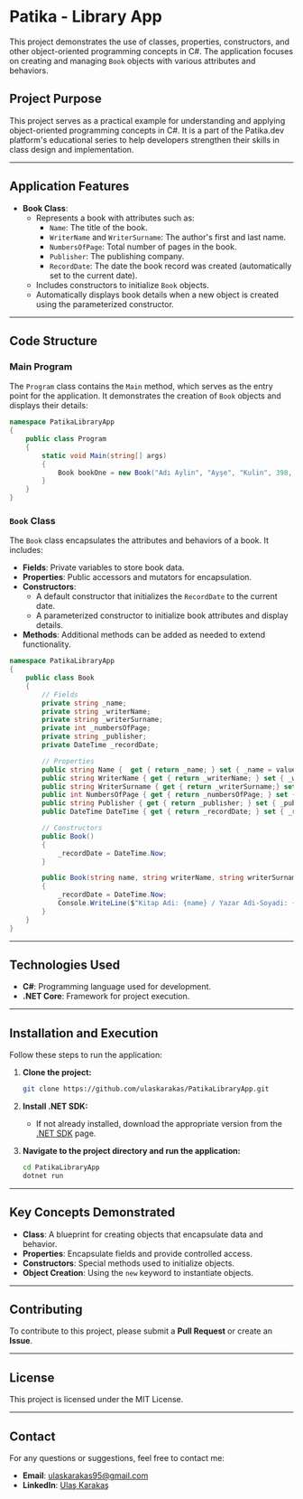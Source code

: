 # Patika - Library App

This project demonstrates the use of classes, properties, constructors, and other object-oriented programming concepts in C#. The application focuses on creating and managing `Book` objects with various attributes and behaviors.

## Project Purpose

This project serves as a practical example for understanding and applying object-oriented programming concepts in C#. It is a part of the Patika.dev platform's educational series to help developers strengthen their skills in class design and implementation.

---

## Application Features

- **Book Class**:
  - Represents a book with attributes such as:
    - `Name`: The title of the book.
    - `WriterName` and `WriterSurname`: The author's first and last name.
    - `NumbersOfPage`: Total number of pages in the book.
    - `Publisher`: The publishing company.
    - `RecordDate`: The date the book record was created (automatically set to the current date).
  - Includes constructors to initialize `Book` objects.
  - Automatically displays book details when a new object is created using the parameterized constructor.

---

## Code Structure

### Main Program

The `Program` class contains the `Main` method, which serves as the entry point for the application. It demonstrates the creation of `Book` objects and displays their details:

```csharp
namespace PatikaLibraryApp
{
    public class Program
    {
        static void Main(string[] args)
        {
            Book bookOne = new Book("Adı Aylin", "Ayşe", "Kulin", 398, "Remzi Kitabevi");
        }
    }
}
```

### `Book` Class

The `Book` class encapsulates the attributes and behaviors of a book. It includes:

- **Fields**: Private variables to store book data.
- **Properties**: Public accessors and mutators for encapsulation.
- **Constructors**:
  - A default constructor that initializes the `RecordDate` to the current date.
  - A parameterized constructor to initialize book attributes and display details.
- **Methods**: Additional methods can be added as needed to extend functionality.

```csharp
namespace PatikaLibraryApp
{
    public class Book
    {
        // Fields
        private string _name;
        private string _writerName;
        private string _writerSurname;
        private int _numbersOfPage;
        private string _publisher;
        private DateTime _recordDate;

        // Properties
        public string Name {  get { return _name; } set { _name = value; } }
        public string WriterName { get { return _writerName; } set { _writerName = value; } }
        public string WriterSurname { get { return _writerSurname;} set { _writerSurname = value; } }
        public int NumbersOfPage { get { return _numbersOfPage; } set { _numbersOfPage = value; } }
        public string Publisher { get { return _publisher; } set { _publisher = value; } }
        public DateTime DateTime { get { return _recordDate; } set { _recordDate = value; } }

        // Constructors
        public Book()
        {
            _recordDate = DateTime.Now;
        }

        public Book(string name, string writerName, string writerSurname, int numbersOfPage, string publisher)
        {
            _recordDate = DateTime.Now;
            Console.WriteLine($"Kitap Adi: {name} / Yazar Adi-Soyadi: {writerName} {writerSurname} / Sayfa Sayisi: {numbersOfPage} / Yayinevi: {publisher} / Kayit Tarihi: {_recordDate.ToString("dd-MM-yyyy")}");
        }
    }
}
```

---

## Technologies Used

- **C#**: Programming language used for development.
- **.NET Core**: Framework for project execution.

---

## Installation and Execution

Follow these steps to run the application:

1. **Clone the project:**
   ```bash
   git clone https://github.com/ulaskarakas/PatikaLibraryApp.git
   ```
2. **Install .NET SDK:**
   - If not already installed, download the appropriate version from the [.NET SDK](https://dotnet.microsoft.com/download) page.

3. **Navigate to the project directory and run the application:**
   ```bash
   cd PatikaLibraryApp
   dotnet run
   ```
   
---

## Key Concepts Demonstrated

- **Class**: A blueprint for creating objects that encapsulate data and behavior.
- **Properties**: Encapsulate fields and provide controlled access.
- **Constructors**: Special methods used to initialize objects.
- **Object Creation**: Using the `new` keyword to instantiate objects.

---

## Contributing
To contribute to this project, please submit a **Pull Request** or create an **Issue**.

---

## License
This project is licensed under the MIT License.

---

## Contact
For any questions or suggestions, feel free to contact me:
- **Email**: [ulaskarakas95@gmail.com](mailto:ulaskarakas95@gmail.com)
- **LinkedIn**: [Ulaş Karakaş](https://www.linkedin.com/in/ulas-karakas/)
